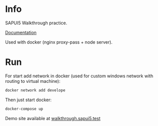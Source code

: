 # Info

SAPUI5 Walkthrough practice.

[Documentation](https://sapui5.hana.ondemand.com/#/topic/3da5f4be63264db99f2e5b04c5e853db)

Used with docker (nginx proxy-pass + node server).

# Run

For start add network in docker (used for custom windows network with routing to virtual machine):

```bash
docker network add develope
```

Then just start docker:

```bash
docker-compose up
```

Demo site available at [walkthrough.sapui5.test](http://walkthrough.sapui5.test/index.html)